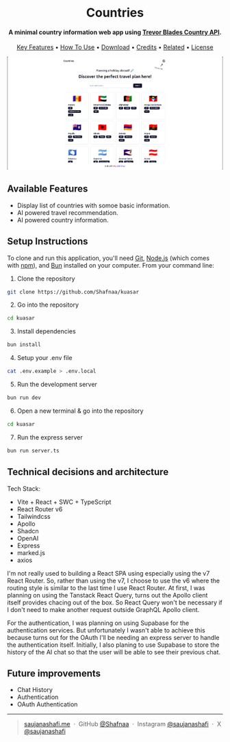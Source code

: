 <h1 align="center">
  <br>
  Countries
  <br>
</h1>

<h4 align="center">A minimal country information web app using <a href="https://countries.trevorblades.com" target="_blank">Trevor Blades Country API</a>.</h4>

<p align="center">
  <a href="#key-features">Key Features</a> •
  <a href="#setup-instructions">How To Use</a> •
  <a href="#download">Download</a> •
  <a href="#credits">Credits</a> •
  <a href="#related">Related</a> •
  <a href="#license">License</a>
</p>

![screenshot](./assets/screenshot.png)

## Available Features

- Display list of countries with somoe basic information.
- AI powered travel recommendation.
- AI powered country information.

## Setup Instructions

To clone and run this application, you'll need [Git](https://git-scm.com), [Node.js](https://nodejs.org/en/download/) (which comes with [npm](http://npmjs.com)), and [Bun](https://bun.sh) installed on your computer. From your command line:

1. Clone the repository

```bash
git clone https://github.com/Shafnaa/kuasar
```

2. Go into the repository

```bash
cd kuasar
```

3. Install dependencies

```bash
bun install
```

4. Setup your .env file

```bash
cat .env.example > .env.local
```

5. Run the development server

```bash
bun run dev
```

6. Open a new terminal & go into the repository

```bash
cd kuasar
```

7. Run the express server

```bash
bun run server.ts
```

## Technical decisions and architecture

Tech Stack:

- Vite + React + SWC + TypeScript
- React Router v6
- Tailwindcss
- Apollo
- Shadcn
- OpenAI
- Express
- marked.js
- axios

I'm not really used to building a React SPA using especially using the v7 React Router. So, rather than using the v7, I choose to use the v6 where the routing style is similar to the last time I use React Router. At first, I was planning on using the Tanstack React Query, turns out the Apollo client itself provides chacing out of the box. So React Query won't be necessary if I don't need to make another request outside GraphQL Apollo client.

For the authentication, I was planning on using Supabase for the authentication services. But unfortunately I wasn't able to achieve this because turns out for the OAuth I'll be needing an express server to handle the authentication itself. Initially, I also planing to use Supabase to store the history of the AI chat so that the user will be able to see their previous chat.

## Future improvements

- Chat History
- Authentication
- OAuth Authentication

---

> [saujanashafi.me](https://saujanashafi.me) &nbsp;&middot;&nbsp;
> GitHub [@Shafnaa](https://github.com/Shafnaa) &nbsp;&middot;&nbsp;
> Instagram [@saujanashafi](https://instagram.com/saujanashafi) &nbsp;&middot;&nbsp;
> X [@saujanashafi](https://x.com/saujanashafi)
